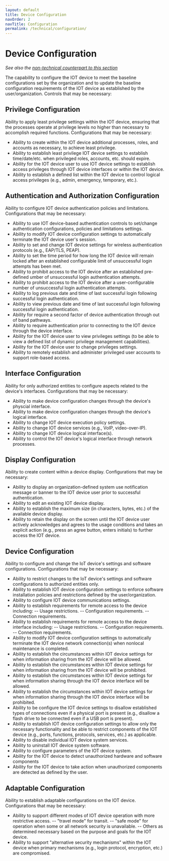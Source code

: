 ```yaml
---
layout: default
title: Device Configuration
navOrder: 2
navTitle: Configuration
permalink: /technical/configuration/
---
```


# Device Configuration

_See also the [non-technical counterpart to this section](../_8259-Control/configuration.md)_

The capability to configure the IOT device to meet the baseline configurations set by the organization and to update the baseline configuration requirements of the IOT device as established by the user/organization. Controls that may be necessary:

## Privilege Configuration

Ability to apply least privilege settings within the IOT device, ensuring that the processes operate at privilege levels no higher than necessary to accomplish required functions. Configurations that may be necessary:
  - Ability to create within the IOT device additional processes, roles, and accounts as necessary, to achieve least privilege. 
  - Ability to establish least privilege IOT device settings to establish time/date/etc. when privileged roles, accounts, etc. should expire. 
  - Ability for the IOT device user to use IOT device settings to establish access privileges through IOT device interfaces or within the IOT device.
  - Ability to establish a defined list within the IOT device to control logical access privileges (e.g., admin, emergency, temporary, etc.).

## Authentication and Authorization Configuration

Ability to configure IOT device authentication policies and limitations. Configurations that may be necessary:
- Ability to use IOT device-based authentication controls to set/change authentication configurations, policies and limitations settings.
- Ability to modify IOT device configuration settings to automatically terminate the IOT device user's session.
- Ability to set and change IOT device settings for wireless authentication protocols (e.g., EAP/TLS, PEAP).
- Ability to set the time period for how long the IOT device will remain locked after an established configurable limit of unsuccessful login attempts has been met.
- Ability to prohibit access to the IOT device after an established pre-defined umber of unsuccessful login authentication attempts.
- Ability to prohibit access to the IOT device after a user-configurable number of unsuccessful login authentication attempts.
- Ability to log previous date and time of last successful login following successful login authentication.
- Ability to view previous date and time of last successful login following successful login authentication.
- Ability for require a second factor of device authentication through out of band pathways.
- Ability to require authentication prior to connecting to the IOT device through the device interface.
- Ability for the IOT device user to view privileges settings (to be able to view a defined list of dynamic privilege management capabilities).
- Ability for the IOT device user to change privileges settings.
- Ability to remotely establish and administer privileged user accounts to support role-based access.

## Interface Configuration

Ability for only authorized entities to configure aspects related to the device's interfaces. Configurations that may be necessary: 
  - Ability to make device configuration changes through the device's physcial interface.
  - Ability to make device configuration changes through the device's logical interface. 
  - Ability to change IOT device execution policy settings.
  - Ability to change IOT device services (e.g., VoIP, video-over-IP).
  - Ability to change IOT device logical interface(s).
  - Ability to control the IOT device's logical interface through network processes.

## Display Configuration

Ability to create content within a device display. Configurations that may be necessary:
  - Ability to display an organization-defined system use notification message or banner to the IOT device user prior to successful authentication. 
  - Ability to edit an existing IOT device display.
  - Ability to establish the maximum size (in characters, bytes, etc.) of the available device display.
  - Ability to retain the display on the screen until the IOT device user actively acknowledges and agrees to the usage conditions and takes an explicit action (e.g., press an agree button, enters initials) to further access the IOT device.

## Device Configuration

Ability to configure and change the IoT device's settings and software configurations. Configurations that may be necessary:
  - Ability to restrict changes to the IoT device's settings and software configurations to authorized entities only. 
  - Ability to establish IOT device configuration settings to enforce software installation policies and restrictions defined by the user/organization.
  - Ability to configure IOT device communications settings.
  - Ability to establish requirements for remote access to the device including:
      -- Usage restrictions.
      -- Configuration requirements.
      -- Connection requirements.
  - Ability to establish requirements for remote access to the device interface including:
      -- Usage restrictions.
      -- Configuration requirements.
      -- Connection requirements.
  - Ability to modify IOT device configuration settings to automatically terminate the IOT device network connection(s) when nonlocal maintenance is completed.
  - Ability to establish the circumstances within IOT device settings for when information sharing from the IOT device will be allowed.
  - Ability to establish the circumstances within IOT device settings for when information sharing from the IOT device will be prohibited.
  - Ability to establish the circumstances within IOT device settings for when information sharing through the IOT device interface will be allowed.
  - Ability to establish the circumstances within IOT device settings for when information sharing through the IOT device interface will be prohibited.
  - Ability to be configure the IOT device settings to disallow established types of connections even if a physical port is present (e.g., disallow a flash drive to be connected even if a USB port is present).
  - Ability to establish IOT device configuration settings to allow only the necessary functionality and be able to restrict components of the IOT device (e.g., ports, functions, protocols, services, etc.) as applicable.
  - Ability to disable individual IOT device system services.
  - Ability to uninstall IOT device system software.
  - Ability to configure parameters of the IOT device system.
  - Ability for the IOT device to detect unauthorized hardware and software components
  - Ability for the IOT device to take action when unauthorized components are detected as defined by the user.

## Adaptable Configuration
Ability to establish adaptable configurations on the IOT device. Configurations that may be necessary: 
  - Ability to support different modes of IOT device operation with more restrictive access.
      -- "travel mode" for transit.
      -- "safe mode" for operation when some or all network security is unavailable.
      -- Others as determined necessary based on the purpose and goals for the IOT device.
  - Ability to support "alternative security mechanisms" within the IOT device when primary mechanisms (e.g., login protocol, encryption, etc.) are compromised.
